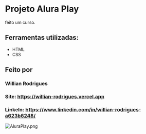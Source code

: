 # Projeto Alura Play

feito um curso.

## Ferramentas utilizadas:
* HTML
* CSS

## Feito por
### Willian Rodrigues
### Site: https://willian-rodrigues.vercel.app
### LinkeIn: https://www.linkedin.com/in/willian-rodrigues-a623b6248/


![AluraPlay.png](https://github.com/WilRocha97/Portfolio/assets/AluraPlay.png)
